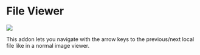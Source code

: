 # File Viewer

<a href="https://nikolockenvitz.github.io/firefox-addon-file-viewer/xpi/file_viewer-0.1-fx.xpi">
<img src="https://img.shields.io/badge/firefox-v0.1-FF7139?logo=mozilla-firefox" /></a>

This addon lets you navigate with the arrow keys to the previous/next local file like in a normal image viewer.